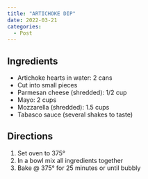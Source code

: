 ```yaml
---
title: "ARTICHOKE DIP"
date: 2022-03-21
categories:
  - Post
---
```



## Ingredients
* Artichoke hearts in water:  2 cans
* Cut into small pieces
* Parmesan cheese (shredded):  1/2 cup
* Mayo: 2 cups
* Mozzarella (shredded):  1.5 cups
* Tabasco sauce (several shakes to taste)


## Directions

1. Set oven to 375°
2. In a bowl mix all ingredients together
3. Bake @ 375° for 25 minutes or until bubbly

